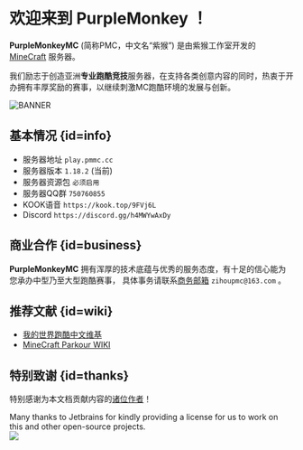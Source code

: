# 欢迎来到 PurpleMonkey ！

**PurpleMonkeyMC** (简称PMC，中文名“紫猴”) 是由紫猴工作室开发的 [MineCraft](https://www.minecraft.net/en-us) 服务器。

我们励志于创造亚洲**专业跑酷竞技**服务器，在支持各类创意内容的同时，热衷于开办拥有丰厚奖励的赛事，以继续刺激MC跑酷环境的发展与创新。

![BANNER](https://sr-api.sfirew.com/server/play.pmmc.cc/banner/motd.png?hl=CN&v=InI7a2BrSa)

## 基本情况 {id=info}

- 服务器地址 `play.pmmc.cc`
- 服务器版本 `1.18.2` (当前)
- 服务器资源包 `必须启用`
- 服务器QQ群 `750760855`
- KOOK语音 `https://kook.top/9FVj6L`
- Discord `https://discord.gg/h4MWYwAxDy`

## 商业合作 {id=business}

**PurpleMonkeyMC** 拥有浑厚的技术底蕴与优秀的服务态度，有十足的信心能为您承办中型乃至大型跑酷赛事，
具体事务请联系[商务邮箱](mailto:zihoupmc@163.com) `zihoupmc@163.com` 。

## 推荐文献 {id=wiki}

- [我的世界跑酷中文维基](https://mcpkcn.fandom.com/zh/wiki/MCPKCN_Wiki)
- [MineCraft Parkour WIKI](https://www.mcpk.wiki/wiki/Main_Page)

## 特别致谢 {id=thanks}

特别感谢为本文档贡献内容的[诸位作者](https://github.com/PurpleMonkeyMC/Documentation/graphs/contributors)！

Many thanks to Jetbrains for kindly providing a license for us to work on this and other open-source projects.  
[![](https://resources.jetbrains.com/storage/products/company/brand/logos/jb_beam.svg)](https://www.jetbrains.com/?from=https://github.com/PurpleMonkeyMC)
